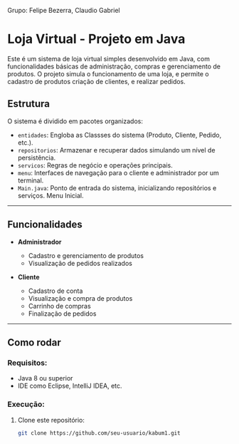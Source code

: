  Grupo: Felipe Bezerra, Claudio Gabriel


# Loja Virtual - Projeto em Java

Este é um sistema de loja virtual simples desenvolvido em Java, com funcionalidades básicas de administração, compras e gerenciamento de produtos. O projeto simula o funcionamento de uma loja, e permite o cadastro de produtos criação de clientes, e realizar pedidos.

## Estrutura

O sistema é dividido em pacotes organizados:

- `entidades`: Engloba as Classses do sistema (Produto, Cliente, Pedido, etc.).
- `repositorios`: Armazenar e recuperar dados simulando um nível de persistência.
- `servicos`: Regras de negócio e operações principais.
- `menu`: Interfaces de navegação para o cliente e administrador por um terminal.
- `Main.java`: Ponto de entrada do sistema, inicializando repositórios e serviços. Menu Inicial.

---

## Funcionalidades

- **Administrador**
  - Cadastro e gerenciamento de produtos
  - Visualização de pedidos realizados

- **Cliente**
  - Cadastro de conta
  - Visualização e compra de produtos
  - Carrinho de compras
  - Finalização de pedidos

---

##  Como rodar

### Requisitos:
- Java 8 ou superior
- IDE como Eclipse, IntelliJ IDEA, etc.

### Execução:
1. Clone este repositório:
   ```bash
   git clone https://github.com/seu-usuario/kabum1.git

